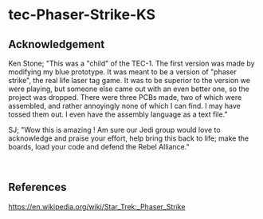 # tec-Phaser-Strike-KS

## Acknowledgement

Ken Stone; "This was a "child" of the TEC-1. The first version was made by modifying my blue prototype.
It was meant to be a version of "phaser strike", the real life laser tag game. It was to be superior to the version we were playing, but someone else came out with an even better one, so the project was dropped. There were three PCBs made, two of which were assembled, and rather annoyingly none of which I can find. I may have tossed them out. I even have the assembly language as a text file."

SJ; "Wow this is amazing ! Am sure our Jedi group would love to acknowledge and praise your effort, help bring this back to life; make the boards, load your code and defend the Rebel Alliance."

![]()
![]()


## References

https://en.wikipedia.org/wiki/Star_Trek:_Phaser_Strike

